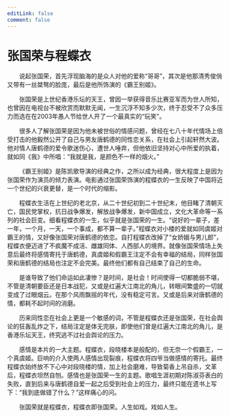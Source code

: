 ```yaml
---
editLink: false
comment: false
---
```


# 张国荣与程蝶衣

&emsp;&emsp;说起张国荣，首先浮现脑海的是众人对他的爱称“哥哥”，其次是他那清秀俊俏又带有一丝桀骜的脸庞，最后是他所饰演的《霸王别姬》。

&emsp;&emsp;张国荣是上世纪香港乐坛的天王，曾因一举获得音乐比赛亚军而为世人所知，也曾因在电视台不被欣赏而默默无闻，一生沉浮不知多少次，终于忍受不了众多压力而选在在2003年愚人节给世人开了一个最真实的“玩笑”。

&emsp;&emsp;很多人了解张国荣是因为他未被世俗的情感问题，曾经在七八十年代情场上倍受打击的他毅然公开了自己与男友唐鹤德的同性恋关系，在社会上引起轩然大波。他对情人唐鹤德的爱令歌迷伤心，遭世人唾弃，但他依旧坚持对心中所爱的执着，就如同《我》中所唱：“我就是我，是颜色不一样的烟火。”

&emsp;&emsp;《霸王别姬》是陈凯歌导演的经典之作，之所以成为经典，很大程度上是因为张国荣作为演员的倾力表演。电影通过张国荣饰演的程蝶衣的一生反映了中国将近一个世纪的兴衰更替，是一个时代的缩影。

&emsp;&emsp;程蝶衣生活在上世纪的老北京，从二十世纪初到二十世纪末，他目睹了清朝灭亡，国民党掌权，抗日战争爆发，解放战争爆发，新中国成立，文化大革命等一系列的社会巨变。细看程蝶衣的一生，似乎就是张国荣的一生。“说好的一辈子，差一年，一个月，一天，一个事成，都不算一辈子。”程蝶衣对小楼的爱就如同虞姬对霸王的情，又好像张国荣对唐鹤德的依恋。自打程蝶衣改掉了“女娇娥与男儿郎”，程蝶衣便迈进了不疯魔不成活、雌雄同体、人西部人的境界。就像张国荣情场上失意后最终将感情寄托于唐鹤德，真虞姬和假霸王注定不会有幸福的结局，同样张国荣和唐鹤德的结局也注定不会完美。最终他们都有自己结束了自己的生命。

&emsp;&emsp;是谁导致了他们命运如此凄惨？是时间，是社会！时间使得一切都脆弱不堪，不管是清朝要臣还是日本战犯，又或是红遍大江南北的角儿，转眼间繁盛的一切就变成了过眼烟云。在那个风雨飘摇的年代，没有稳定可言。又或是后来对唐鹤德的情，都耗不起时间的消磨。

&emsp;&emsp;历来同性恋在社会上更是一个敏感的词，不管是程蝶衣还是张国荣，在社会舆论的狂轰乱炸之下，结局注定是体无完肤，即使他们曾是红遍大江南北的角儿，是香港乐坛天王，终究逃不过社会舆论的压力。

&emsp;&emsp;感情是本片的一大主题。程蝶衣，段晓楼本是般配的，但无奈一个假霸王，一个真虞姬。巨响的介入使两人感情出现裂痕，程蝶衣将四爷当做感情的寄托。最终程蝶衣始终放不下心中对段晓楼的情，加上社会磨难，导致菊香上吊自杀，文革后，程蝶衣坦然自刎。感情也是张国荣一生的主题。歌唱生涯初期对陈淑芬表白的失败，直到后来与唐鹤德自爱一起之后受到社会上的压力，最终只能在遗书上写下：“我到底做错了什么？”这样痛心的问。

&emsp;&emsp;张国荣就是程蝶衣，程蝶衣即张国荣。人生如戏。戏如人生。
